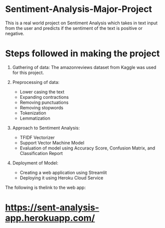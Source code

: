 # Sentiment-Analysis-Major-Project 

This is a real world project on Sentiment Analysis which takes in text input from the user and predicts if the sentiment of the text is positive or negative.

# Steps followed in making the project

  1. Gathering of data: The amazonreviews dataset from Kaggle was used for this project.
  
  2. Preprocessing of data: 
        - Lower casing the text
        - Expanding contractions
        - Removing punctuations
        - Removing stopwords
        - Tokenization
        - Lemmatization
  
  3. Approach to Sentiment Analysis:
        - TFIDF Vectorizer
        - Support Vector Machine Model
        - Evaluation of model using Accuracy Score, Confusion Matrix, and Classification Report
  
  
  4. Deployment of Model:
  
        - Creating a web application using Streamlit
        - Deploying it using Heroku Cloud Service




The following is thelink to the web app:
# https://sent-analysis-app.herokuapp.com/
